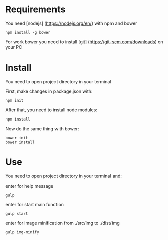 # Requirements

You need [nodejs] (https://nodejs.org/en/) with npm and bower

    npm install -g bower
    
For work bower you need to install [git] (https://git-scm.com/downloads) on your PC

# Install

You need to open project directory in your terminal

First, make changes in package.json with:

    npm init

After that, you need to install node modules:

    npm install

Now do the same thing with bower:

    bower init
    bower install

# Use

You need to open project directory in your terminal and:

enter for help message

    gulp

enter for start main function

    gulp start

enter for image minification from ./src/img to ./dist/img

    gulp img-minify
